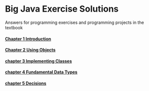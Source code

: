 # Big Java Exercise Solutions
Answers for programming exercises and programming projects in the textbook

#### [Chapter 1 Introduction](https://github.com/XUELAN-Tracy/Big-Java-Exercise-Solutions/tree/master/chapter1)
#### [Chapter 2 Using Objects](https://github.com/XUELAN-Tracy/Big-Java-Exercise-Solutions/tree/master/chapter2)
#### [chapter 3 Implementing Classes](https://github.com/XUELAN-Tracy/Big-Java-Exercise-Solutions/tree/master/chapter3)
#### [chapter 4 Fundamental Data Types](https://github.com/XUELAN-Tracy/Big-Java-Exercise-Solutions/tree/master/chapter4)
#### [chapter 5 Decisions](https://github.com/XUELAN-Tracy/Big-Java-Exercise-Solutions/tree/master/chapter5)
